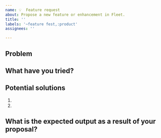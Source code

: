 ```yaml
---
name: 💡  Feature request
about: Propose a new feature or enhancement in Fleet.
title: ''
labels: '~feature fest,:product'
assignees: ''

---
```


<!--
Thanks for filing an issue!  Please use the prompts below to provide as much context as you can about your use case and motivations.
- How might this have a positive effect on your organization?
- What is the current situation? Why does the current situation hurt?
- What are you doing right now to work around this issue? What's non-ideal about it?
-->

## Problem

<!-- Describe the problem you're trying to solve. What are you trying to accomplish? 

Example: I want to order a pair of shoes from my food delivery app, which does not show options for stores that don't carry food. -->

## What have you tried?

<!-- Described what actions you have taken in the product today to try and solve this problem. Why didn't that workflow or result work for you? What is missing? 

Example: I searched for shoe stores in my food delivery app, but there were no results available. -->

## Potential solutions
<!-- Propose a solution. What would your ideal workflow look like? You can also attach any screenshots or other visuals that might help convey your meaning. 
Example: My food delivery app should have a new search mapping for other categories of goods that can be delivered like 'clothing' or 'home goods' in the suggested searches menu. -->
1. 
2. 

## What is the expected output as a result of your proposal?
<!-- Example: I search for the shoe store > I click on the pair of shoes in the size and color I want > I am given an estimated delivery time and price > I pay for my order  > A driver picks up the order and delivers it to me > I am able to track the delivery in the same way I would track a food order. --> 
